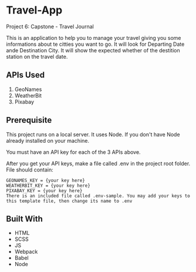 # Travel-App
 Project 6: Capstone - Travel Journal

This is an application to help you to manage your travel giving you some informations about te citties you want to go. It will look for Departing Date ande Destination City. It will show the expected whether of the destition station on the travel date.

## APIs Used
1. GeoNames
1. WeatherBit
1. Pixabay

## Prerequisite
This project runs on a local server. It uses Node. If you don't have Node already installed on your machine.

You must have an API key for each of the 3 APIs above.

After you get your API keys, make a file called .env in the project root folder. File should contain:

```
GEONAMES_KEY = {your key here}
WEATHERBIT_KEY = {your key here}
PIXABAY_KEY = {your key here}
There is an included file called .env-sample. You may add your keys to this template file, then change its name to .env
```

## Built With

* HTML
* SCSS
* JS
* Webpack
* Babel
* Node

